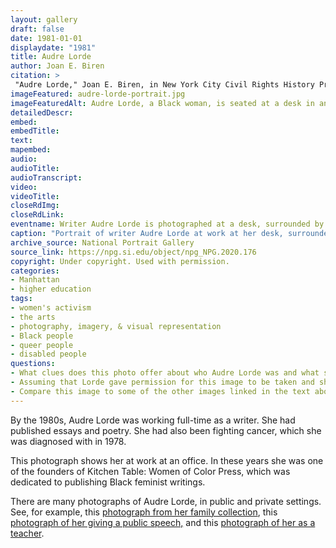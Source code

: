 ```yaml
--- 
layout: gallery
draft: false
date: 1981-01-01
displaydate: "1981"
title: Audre Lorde
author: Joan E. Biren
citation: >
 "Audre Lorde," Joan E. Biren, in New York City Civil Rights History Project, Accessed: [Month Day, Year], https://nyccivilrightshistory.org/gallery/audre-lorde-portrait.
imageFeatured: audre-lorde-portrait.jpg
imageFeaturedAlt: Audre Lorde, a Black woman, is seated at a desk in an office surrounded by books and papers. Her face tilts down toward a document she is reading.
detailedDescr: 
embed:  
embedTitle: 
text: 
mapembed: 
audio: 
audioTitle: 
audioTranscript: 
video: 
videoTitle: 
closeRdImg: 
closeRdLink: 
eventname: Writer Audre Lorde is photographed at a desk, surrounded by books and papers.
caption: "Portrait of writer Audre Lorde at work at her desk, surrounded by papers, books, and posters. This image was taken in 1981, around the time that she was writing her autobiographical book [*Zami*](/topics/black-latina-women/audre-lorde-cuny/zami-a-new-spelling-of-my-name)."
archive_source: National Portrait Gallery 
source_link: https://npg.si.edu/object/npg_NPG.2020.176
copyright: Under copyright. Used with permission. 
categories: 
- Manhattan
- higher education
tags: 
- women's activism
- the arts
- photography, imagery, & visual representation
- Black people
- queer people
- disabled people
questions: 
- What clues does this photo offer about who Audre Lorde was and what she cared about? What do you notice about the space, the items in the space, an Lorde’s physical position? 
- Assuming that Lorde gave permission for this image to be taken and shared, what does it tell us about how she wanted to be seen in the world? 
- Compare this image to some of the other images linked in the text above. Which would you choose to represent Lorde, and why?
--- 
```


By the 1980s, Audre Lorde was working full-time as a writer. She had published essays and poetry. She had also been fighting cancer, which she was diagnosed with in 1978.

This photograph shows her at work at an office. In these years she was one of the founders of Kitchen Table: Women of Color Press, which was dedicated to publishing Black feminist writings.

There are many photographs of Audre Lorde, in public and private settings. See, for example, this [photograph from her family collection](https://lh3.googleusercontent.com/pTwEIgzXb-ycTEl_-q5Q8Maugl_8hlQY19MjBTtU7Bjf2dOEDljcSyHrfUfhJhGRHoljs6beE7WJoDm-Go2Xx8uUWZT9Lv3LjnqIWOnW_0m8C7mgQbUL=s0), this [photograph of her giving a public speech,](https://nmaahc.si.edu/object/nmaahc_TA2019.38.1.1.1.11) and this [photograph of her as a teacher](https://www.poetryfoundation.org/poets/audre-lorde).

